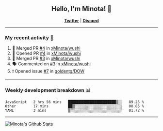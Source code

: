 <div align="center">
  
## Hello, I'm Minota! 👋

[**Twitter**](https://twitter.com/swagminota) | [**Discord**](https://dsc.bio/mi)

</div>

---

### My recent activity 🤔

<!--START_SECTION:activity-->
1. 🎉 Merged PR [#4](https://github.com/xMinota/wushi/pull/4) in [xMinota/wushi](https://github.com/xMinota/wushi)
2. 💪 Opened PR [#4](https://github.com/xMinota/wushi/pull/4) in [xMinota/wushi](https://github.com/xMinota/wushi)
3. 🎉 Merged PR [#3](https://github.com/xMinota/wushi/pull/3) in [xMinota/wushi](https://github.com/xMinota/wushi)
4. 🗣 Commented on [#3](https://github.com/xMinota/wushi/issues/3) in [xMinota/wushi](https://github.com/xMinota/wushi)
5. ❗️ Opened issue [#7](https://github.com/goldentg/DOW/issues/7) in [goldentg/DOW](https://github.com/goldentg/DOW)
<!--END_SECTION:activity-->

---

### Weekly development breakdown 📊

<!--START_SECTION:waka-->
```text
JavaScript   2 hrs 56 mins   ██████████████████████▒░░   89.25 % 
Other        17 mins         ██▒░░░░░░░░░░░░░░░░░░░░░░   08.85 % 
YAML         3 mins          ▒░░░░░░░░░░░░░░░░░░░░░░░░   01.72 % 
```
<!--END_SECTION:waka-->

--- 

<img align="center" alt="Minota's Github Stats" src="https://github-readme-stats.vercel.app/api?username=xMinota&show_icons=true&hide_border=true" />
